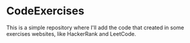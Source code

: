 # CodeExercises

This is a simple repository where I'll add the code that created in some exercises websites, like HackerRank and LeetCode.
